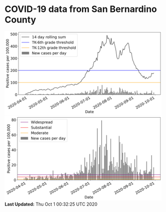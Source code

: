 # COVID-19 data from San Bernardino County
![image1](plots/graph.png)
![image2](plots/classification.png)
**Last Updated:** Thu Oct  1 00:32:25 UTC 2020